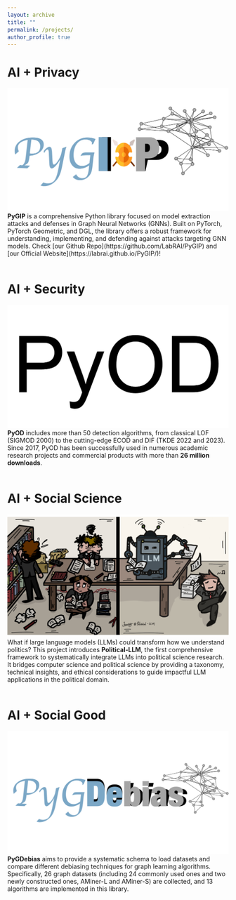 ```yaml
---
layout: archive
title: ""
permalink: /projects/
author_profile: true
---
```



# AI + Privacy

<div class="rai-container">
  <!-- PyGIP -->
  <div class="rai-image-container">
    <a href="https://labrai.github.io/PyGIP/">
      <img src="../files/ip.png" alt="PyGIP Logo" class="rai-image">
    </a>
  </div>
  <div class="rai-text">
    <b>PyGIP</b> is a comprehensive Python library focused on model extraction attacks and defenses in Graph Neural Networks (GNNs). Built on PyTorch, PyTorch Geometric, and DGL, the library offers a robust framework for understanding, implementing, and defending against attacks targeting GNN models. Check [our Github Repo](https://github.com/LabRAI/PyGIP) and [our Official Website](https://labrai.github.io/PyGIP/)!
  </div>

<br>



# AI + Security


<div class="rai-container">
  
  <!-- PyOD V2 -->
  <div class="rai-image-container">
    <a href="https://pyod.readthedocs.io/en/latest/">
      <img src="../files/pyod.png" alt="PyOD Logo" class="rai-image">
    </a>
  </div>
  <div class="rai-text">
    <b>PyOD</b> includes more than 50 detection algorithms, from classical LOF (SIGMOD 2000) to the cutting-edge ECOD and DIF (TKDE 2022 and 2023). Since 2017, PyOD has been successfully used in numerous academic research projects and commercial products with more than <b>26 million downloads</b>.
  </div>

</div>

<br>


# AI + Social Science


<div class="rai-container">

  <!-- Political-LLM -->
  <div class="rai-image-container">
    <a href="http://political-llm.org/">
      <img src="../files/pllm.png" alt="Political-LLM Logo" class="rai-image">
    </a>
  </div>
  <div class="rai-text">
    What if large language models (LLMs) could transform how we understand politics? This project introduces <b>Political-LLM</b>, the first comprehensive framework to systematically integrate LLMs into political science research. It bridges computer science and political science by providing a taxonomy, technical insights, and ethical considerations to guide impactful LLM applications in the political domain.
  </div>

</div>

<br>

# AI + Social Good



<div class="rai-container">
  <!-- PyGDebias -->
  <div class="rai-image-container">
    <a href="https://github.com/yushundong/PyGDebias">
      <img src="../files/debias.png" alt="PyGDebias Logo" class="rai-image">
    </a>
  </div>
  <div class="rai-text">
    <b>PyGDebias</b> aims to provide a systematic schema to load datasets and compare different debiasing techniques for graph learning algorithms. Specifically, 26 graph datasets (including 24 commonly used ones and two newly constructed ones, AMiner-L and AMiner-S) are collected, and 13 algorithms are implemented in this library.
  </div>

</div>



</div>
